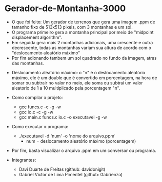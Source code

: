 # Gerador-de-Montanha-3000

- O que foi feito: Um gerador de terrenos que gera uma imagem .ppm de tamanho fixo de 513x513 pixeis, com 3 montanhas e um sol.
- O programa primeiro gera a montanha principal por meio de "midpoint displacement algorithm".
- Em seguida gera mais 2 montanhas adicionais, uma crescente e outra decrescente, todas as montanhas variam sua altura de acordo com o "deslocamento aleatório máximo"
- Por fim adionando tambem um sol quadrado no fundo da imagem, atras das montanhas.

* Deslocamento aleatório máximo: o "n" é o deslocamento aleatório máximo, ele é um double que é convertido em porcentagem, na hora de somar ou subtrair no valor no meio, ele soma ou subtrai um valor aleatorio de 1 a 10 multiplicado pela porcentagem "n".

- Como compilar o projeto: 
    - gcc funcs.c -c -g -w 
    - gcc io.c -c -g -w 
    - gcc main.c funcs.c io.c -o executavel -g -w 
    
- Como executar o programa:
    - ./executavel -d 'num' -o 'nome do arquivo.ppm'
        - num = deslocamento aleatório máximo (porcentagem)
  
- Por fim, basta visualizar o arquivo .ppm em um conversor ou programa.
  
- Integrantes:
    - Davi Duarte de Freitas (github: davidonigit)
    - Gabriel Victor de Lima Pimentel (github: Gabrienzo)
